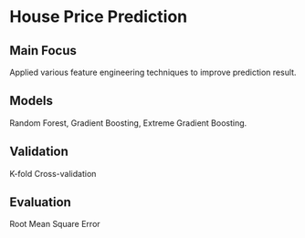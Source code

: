 # House Price Prediction

## Main Focus

Applied various feature engineering techniques to improve prediction result.

## Models

Random Forest, Gradient Boosting, Extreme Gradient Boosting.

## Validation

K-fold Cross-validation

## Evaluation

Root Mean Square Error
